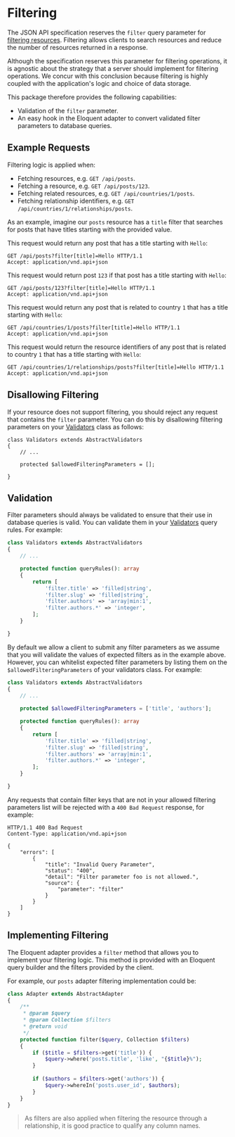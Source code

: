 # Filtering

The JSON API specification reserves the `filter` query parameter for 
[filtering resources](http://jsonapi.org/format/1.0/#fetching-filtering). 
Filtering allows clients to search resources and reduce the number of resources returned in a response.

Although the specification reserves this parameter for filtering operations, it is agnostic about the strategy
that a server should implement for filtering operations. We concur with this conclusion because filtering is
highly coupled with the application's logic and choice of data storage.

This package therefore provides the following capabilities:

- Validation of the `filter` parameter.
- An easy hook in the Eloquent adapter to convert validated filter parameters to database queries. 

## Example Requests

Filtering logic is applied when:

- Fetching resources, e.g. `GET /api/posts`.
- Fetching a resource, e.g. `GET /api/posts/123`.
- Fetching related resources, e.g. `GET /api/countries/1/posts`.
- Fetching relationship identifiers, e.g. `GET /api/countries/1/relationships/posts`.

As an example, imagine our `posts` resource has a `title` filter that searches for posts that have titles
starting with the provided value.

This request would return any post that has a title starting with `Hello`:

```http
GET /api/posts?filter[title]=Hello HTTP/1.1
Accept: application/vnd.api+json
```

This request would return post `123` if that post has a title starting with `Hello`:

```http
GET /api/posts/123?filter[title]=Hello HTTP/1.1
Accept: application/vnd.api+json
```

This request would return any post that is related to country `1` that has a title starting with `Hello`:

```http
GET /api/countries/1/posts?filter[title]=Hello HTTP/1.1
Accept: application/vnd.api+json
```

This request would return the resource identifiers of any post that is related to country `1` that has
a title starting with `Hello`:

```http
GET /api/countries/1/relationships/posts?filter[title]=Hello HTTP/1.1
Accept: application/vnd.api+json
```

## Disallowing Filtering

If your resource does not support filtering, you should reject any request that contains the `filter`
parameter. You can do this by disallowing filtering parameters on your [Validators](../basics/validators.md)
class as follows:

```php****
class Validators extends AbstractValidators
{
    // ...
    
    protected $allowedFilteringParameters = [];

}
```

## Validation

Filter parameters should always be validated to ensure that their use in database queries is valid. You can
validate them in your [Validators](../basics/validators.md) query rules. For example:

```php
class Validators extends AbstractValidators
{
    // ...

    protected function queryRules(): array
    {
        return [
            'filter.title' => 'filled|string',
            'filter.slug' => 'filled|string',
            'filter.authors' => 'array|min:1',
            'filter.authors.*' => 'integer',
        ];
    }

}
```

By default we allow a client to submit any filter parameters as we assume that you will validate the values
of expected filters as in the example above. However, you can whitelist expected filter parameters by listing
them on the `$allowedFilteringParameters` of your validators class. For example:

```php
class Validators extends AbstractValidators
{
    // ...
    
    protected $allowedFilteringParameters = ['title', 'authors'];

    protected function queryRules(): array
    {
        return [
            'filter.title' => 'filled|string',
            'filter.slug' => 'filled|string',
            'filter.authors' => 'array|min:1',
            'filter.authors.*' => 'integer',
        ];
    }

}
```

Any requests that contain filter keys that are not in your allowed filtering parameters list will be rejected
with a `400 Bad Request` response, for example:

```http
HTTP/1.1 400 Bad Request
Content-Type: application/vnd.api+json

{
    "errors": [
        {
            "title": "Invalid Query Parameter",
            "status": "400",
            "detail": "Filter parameter foo is not allowed.",
            "source": {
                "parameter": "filter"
            }
        }
    ]
}
```

## Implementing Filtering

The Eloquent adapter provides a `filter` method that allows you to implement your filtering logic.
This method is provided with an Eloquent query builder and the filters provided by the client.

For example, our `posts` adapter filtering implementation could be:

```php
class Adapter extends AbstractAdapter
{
    /**
     * @param $query
     * @param Collection $filters
     * @return void
     */
    protected function filter($query, Collection $filters)
    {
        if ($title = $filters->get('title')) {
            $query->where('posts.title', 'like', "{$title}%");
        }
        
        if ($authors = $filters->get('authors')) {
            $query->whereIn('posts.user_id', $authors); 
        }
    }
}
```

> As filters are also applied when filtering the resource through a relationship, it is good practice
to qualify any column names.
